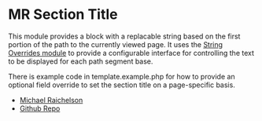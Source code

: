 MR Section Title
================

This module provides a block with a replacable string based on the first portion of the path
to the currently viewed page. It uses the [String Overrides module](https://drupal.org/project/stringoverrides) 
to provide a configurable interface for controlling the text to be displayed for each path segment base.

There is example code in template.example.php for how to provide an optional field override 
to set the section title on a page-specific basis.

* [Michael Raichelson](http://michaelraichelson.com/)
* [Github Repo]()